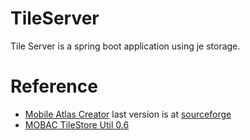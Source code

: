 # TileServer
Tile Server is a spring boot application using je storage.

# Reference
* [Mobile Atlas Creator](https://mobac.sourceforge.io/) last version is at [sourceforge](https://sourceforge.net/projects/mobac/files/)
* [MOBAC TileStore Util 0.6](https://sourceforge.net/projects/mobac/files/)
